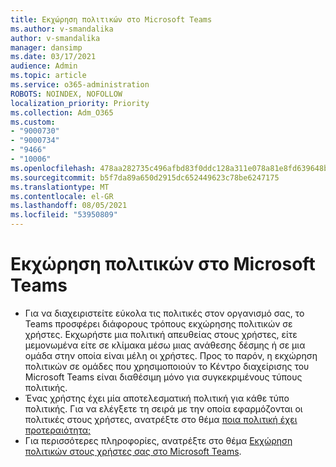 ```yaml
---
title: Εκχώρηση πολιτικών στο Microsoft Teams
ms.author: v-smandalika
author: v-smandalika
manager: dansimp
ms.date: 03/17/2021
audience: Admin
ms.topic: article
ms.service: o365-administration
ROBOTS: NOINDEX, NOFOLLOW
localization_priority: Priority
ms.collection: Adm_O365
ms.custom:
- "9000730"
- "9000734"
- "9466"
- "10006"
ms.openlocfilehash: 478aa282735c496afbd83f0ddc128a311e078a81e8fd639648b90a815b14c79c
ms.sourcegitcommit: b5f7da89a650d2915dc652449623c78be6247175
ms.translationtype: MT
ms.contentlocale: el-GR
ms.lasthandoff: 08/05/2021
ms.locfileid: "53950809"
---
```

# <a name="assign-policies-in-microsoft-teams"></a>Εκχώρηση πολιτικών στο Microsoft Teams

- Για να διαχειριστείτε εύκολα τις πολιτικές στον οργανισμό σας, το Teams προσφέρει διάφορους τρόπους εκχώρησης πολιτικών σε χρήστες. Εκχωρήστε μια πολιτική απευθείας στους χρήστες, είτε μεμονωμένα είτε σε κλίμακα μέσω μιας ανάθεσης δέσμης ή σε μια ομάδα στην οποία είναι μέλη οι χρήστες.  Προς το παρόν, η εκχώρηση πολιτικών σε ομάδες που χρησιμοποιούν το Κέντρο διαχείρισης του Microsoft Teams είναι διαθέσιμη μόνο για συγκεκριμένους τύπους πολιτικής. 
- Ένας χρήστης έχει μία αποτελεσματική πολιτική για κάθε τύπο πολιτικής. Για να ελέγξετε τη σειρά με την οποία εφαρμόζονται οι πολιτικές στους χρήστες, ανατρέξτε στο θέμα [ποια πολιτική έχει προτεραιότητα;](https://docs.microsoft.com/microsoftteams/assign-policies#which-policy-takes-precedence)
- Για περισσότερες πληροφορίες, ανατρέξτε στο θέμα [Εκχώρηση πολιτικών στους χρήστες σας στο Microsoft Teams](https://docs.microsoft.com/microsoftteams/assign-policies).
